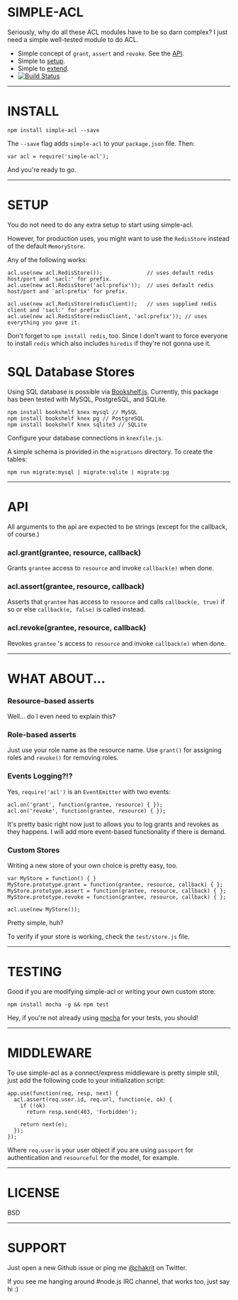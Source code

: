 # SIMPLE-ACL

Seriously, why do all these ACL modules have to be so darn complex? I just need a simple well-tested module to do ACL.

* Simple concept of `grant`, `assert` and `revoke`. See the [API](#api).
* Simple to [setup](#setup).
* Simple to [extend](#custom-stores).
* [![Build Status](https://secure.travis-ci.org/chakrit/simple-acl.png)](http://travis-ci.org/chakrit/simple-acl)

---
# INSTALL

    npm install simple-acl --save

The `--save` flag adds `simple-acl` to your `package.json` file. Then:

    var acl = require('simple-acl');

And you're ready to go.

---
# SETUP

You do not need to do any extra setup to start using simple-acl.

However, for production uses, you might want to use the `RedisStore` instead of the default `MemoryStore`.

Any of the following works:

    acl.use(new acl.RedisStore());              // uses default redis host/port and 'sacl:' for prefix.
    acl.use(new acl.RedisStore('acl:prefix'));  // uses default redis host/port and `acl:prefix' for prefix.

    acl.use(new acl.RedisStore(redisClient));   // uses supplied redis client and 'sacl:' for prefix
    acl.use(new acl.RedisStore(redisClient, 'acl:prefix')); // uses everything you gave it.

Don't forget to `npm install redis`, too. Since I don't want to force everyone to install `redis` which also includes `hiredis` if they're not gonna use it.

# SQL Database Stores

Using SQL database is possible via [Bookshelf.js](http://bookshelfjs.org/).
Currently, this package has been tested with MySQL, PostgreSQL, and SQLite.

    npm install bookshelf knex mysql // MySQL
    npm install bookshelf knex pg // PostgreSQL
    npm install bookshelf knex sqlite3 // SQLite

Configure your database connections in `knexfile.js`.

A simple schema is provided in the `migrations` directory. To create the tables:

    npm run migrate:mysql | migrate:sqlite | migrate:pg

---
# API

All arguments to the api are expected to be strings (except for the callback, of course.)

### acl.grant(grantee, resource, callback)

Grants `grantee` access to `resource` and invoke `callback(e)` when done.

### acl.assert(grantee, resource, callback)

Asserts that `grantee` has access to `resource` and calls `callback(e, true)` if so or else `callback(e, false)` is called instead.

### acl.revoke(grantee, resource, callback)

Revokes `grantee` 's access to `resource` and invoke `callback(e)` when done.

---
# WHAT ABOUT...

### Resource-based asserts

Well... do I even need to explain this?

### Role-based asserts

Just use your role name as the resource name. Use `grant()` for assigning roles and `revoke()` for removing roles.

### Events Logging?!?

Yes, `require('acl')` is an `EventEmitter` with two events:

    acl.on('grant', function(grantee, resource) { });
    acl.on('revoke', function(grantee, resource) { });

It's pretty basic right now just to allows you to log grants and revokes as they happens.
I will add more event-based functionality if there is demand.

### Custom Stores

Writing a new store of your own choice is pretty easy, too.

    var MyStore = function() { }
    MyStore.prototype.grant = function(grantee, resource, callback) { };
    MyStore.prototype.assert = function(grantee, resource, callback) { };
    MyStore.prototype.revoke = function(grantee, resource, callback) { };

    acl.use(new MyStore());

Pretty simple, huh?

To verify if your store is working, check the `test/store.js` file.

---
# TESTING

Good if you are modifying simple-acl or writing your own custom store.

    npm install mocha -g && npm test

Hey, if you're not already using [mocha](http://visionmedia.github.com/mocha/) for your tests, you should!

---
# MIDDLEWARE

To use simple-acl as a connect/express middleware is pretty simple still, just add the following code to your initialization script:

    app.use(function(req, resp, next) {
      acl.assert(req.user.id, req.url, function(e, ok) {
        if (!ok)
          return resp.send(403, 'Forbidden');

        return next(e);
      });
    });

Where `req.user` is your user object if you are using `passport` for authentication and `resourceful` for the model, for example.

---
# LICENSE

BSD

---
# SUPPORT

Just open a new Github issue or ping me [@chakrit](http://twitter.com/chakrit) on Twitter.

If you see me hanging around #node.js IRC channel, that works too, just say hi :)

